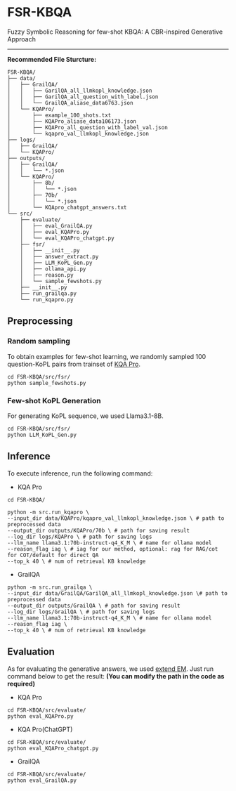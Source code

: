 # FSR-KBQA

Fuzzy Symbolic Reasoning for few-shot KBQA: A CBR-inspired Generative Approach

---

**Recommended File Sturcture:**
```
FSR-KBQA/
├── data/
│   ├── GrailQA/
│   │   ├── GarilQA_all_llmkopl_knowledge.json
│   │   ├── GarilQA_all_question_with_label.json
│   │   └── GrailQA_aliase_data6763.json
│   └── KQAPro/
│       ├── example_100_shots.txt
│       ├── KQAPro_aliase_data106173.json
│       ├── KQAPro_all_question_with_label_val.json
│       └── kqapro_val_llmkopl_knowledge.json
├── logs/
│   ├── GrailQA/
│   └── KQAPro/
├── outputs/
│   ├── GrailQA/
│   │   └── *.json
│   └── KQAPro/ 
│       ├── 8b/
│       │   └── *.json
│       ├── 70b/
│       │   └── *.json
│       └── KQApro_chatgpt_answers.txt
└── src/
    ├── evaluate/
    │   ├── eval_GrailQA.py
    │   ├── eval_KQAPro.py
    │   └── eval_KQAPro_chatgpt.py
    ├── fsr/
    │   ├── __init__.py
    │   ├── answer_extract.py
    │   ├── LLM_KoPL_Gen.py
    │   ├── ollama_api.py
    │   ├── reason.py
    │   └── sample_fewshots.py
    ├── __init__.py
    ├── run_grailqa.py
    └── run_kqapro.py
```

## Preprocessing

### Random sampling

To obtain examples for few-shot learning, we randomly sampled 100 question-KoPL pairs from trainset of [KQA Pro](https://github.com/shijx12/KQAPro_Baselines).

```
cd FSR-KBQA/src/fsr/
python sample_fewshots.py
```

### Few-shot KoPL Generation

For generating KoPL sequence, we used Llama3.1-8B.

```
cd FSR-KBQA/src/fsr/
python LLM_KoPL_Gen.py
```

## Inference

To execute inference, run the following command:

- KQA Pro
```
cd FSR-KBQA/

python -m src.run_kqapro \
--input_dir data/KQAPro/kqapro_val_llmkopl_knowledge.json \ # path to preprocessed data
--output_dir outputs/KQAPro/70b \ # path for saving result
--log_dir logs/KQAPro \ # path for saving logs
--llm_name llama3.1:70b-instruct-q4_K_M \ # name for ollama model
--reason_flag iag \ # iag for our method, optional: rag for RAG/cot for COT/default for direct QA
--top_k 40 \ # num of retrieval KB knowledge
```

- GrailQA
```
python -m src.run_grailqa \
--input_dir data/GrailQA/GarilQA_all_llmkopl_knowledge.json \# path to preprocessed data
--output_dir outputs/GrailQA \ # path for saving result
--log_dir logs/GrailQA \ # path for saving logs
--llm_name llama3.1:70b-instruct-q4_K_M \ # name for ollama model
--reason_flag iag \
--top_k 40 \ # num of retrieval KB knowledge
```

## Evaluation

As for evaluating the generative answers, we used [extend EM](https://github.com/tan92hl/Complex-Question-Answering-Evaluation-of-GPT-family). Just run command below to get the result:
**(You can modify the path in the code as required)**

- KQA Pro
```
cd FSR-KBQA/src/evaluate/
python eval_KQAPro.py
```

- KQA Pro(ChatGPT)
```
cd FSR-KBQA/src/evaluate/
python eval_KQAPro_chatgpt.py
```

- GrailQA
```
cd FSR-KBQA/src/evaluate/
python eval_GrailQA.py
```
